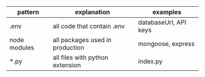 pattern     |explanation  |    examples
---         |    ---       |         ---
.env        |all code that contain .env| databaseUrl, API keys
node modules| all packages used in production| mongoose, express
*.py| all files with python extension| index.py     